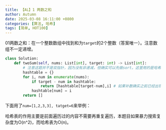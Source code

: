 ```yaml
---
title: 【AL】1 两数之和
author: Autumn
date: 2025-03-08 16:11:00 +0800
categories: [算法, 哈希]
tags: [简单, HOT100]
---
```


01两数之和：在一个整数数组中找到和为`target`的2个整数（答案唯一）。注意数组不一定递增。

```Python
class Solution:
    def twoSum(self, nums: List[int], target: int) -> List[int]:
        # 注意这题并不是双指针，因为没有非递减，但确实可以先做sort。这里用的是哈希表
        hashtable = {}
        for i, num in enumerate(nums):
            if target - num in hashtable:
                return [hashtable[target-num],i] # 如果补数确实之前已经出现过，那么
            hashtable[num] = i
        return []
```

下面用了`num=[1,2,3,3], tatget=6`来举例：


哈希表的作用主要是前面遍历过的内容不需要再重复遍历，本题目如果暴力搜索复杂度为O(n^2)，而哈希表为O(n)。
